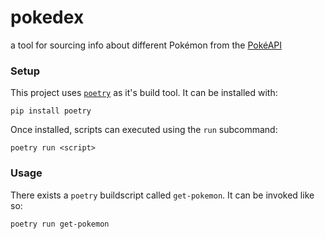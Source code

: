 # pokedex
a tool for sourcing info about different Pokémon from the [PokéAPI](https://pokeapi.co/)


### Setup

This project uses [`poetry`](https://python-poetry.org/) as it's build tool.
It can be installed with:

```
pip install poetry
```

Once installed, scripts can executed using the `run` subcommand:

```
poetry run <script>
```


### Usage

There exists a `poetry` buildscript called `get-pokemon`.
It can be invoked like so:

```
poetry run get-pokemon
```

